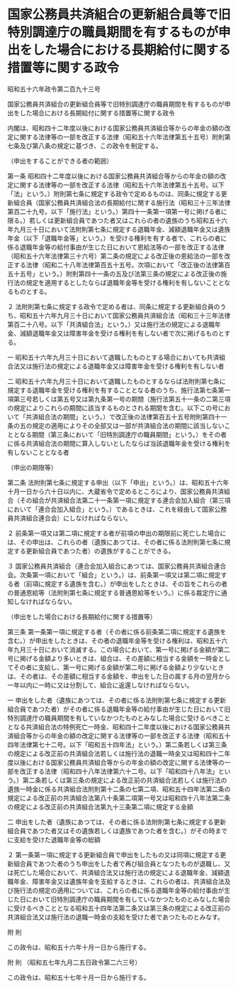 # 国家公務員共済組合の更新組合員等で旧特別調達庁の職員期間を有するものが申出をした場合における長期給付に関する措置等に関する政令

昭和五十六年政令第二百九十三号

国家公務員共済組合の更新組合員等で旧特別調達庁の職員期間を有するものが申出をした場合における長期給付に関する措置等に関する政令

内閣は、昭和四十二年度以後における国家公務員共済組合等からの年金の額の改定に関する法律等の一部を改正する法律（昭和五十六年法律第五十五号）附則第七条及び第八条の規定に基づき、この政令を制定する。

（申出をすることができる者の範囲）

第一条 昭和四十二年度以後における国家公務員共済組合等からの年金の額の改定に関する法律等の一部を改正する法律（昭和五十六年法律第五十五号。以下「法」という。）附則第七条に規定する政令で定めるものは、同条に規定する更新組合員（国家公務員共済組合法の長期給付に関する施行法（昭和三十三年法律第百二十九号。以下「施行法」という。）第四十一条第一項第一号に掲げる者に限る。）若しくは更新組合員であつた者又はこれらの者の遺族のうち昭和五十六年九月三十日において法附則第七条に規定する退職年金、減額退職年金又は遺族年金（以下「退職年金等」という。）を受ける権利を有する者で、これらの者に係る退職年金等の給付事由が生じた日において恩給法等の一部を改正する法律（昭和五十六年法律第三十六号）第二条の規定による改正後の恩給法の一部を改正する法律（昭和二十八年法律第百五十五号。次項において「改正後の法律第百五十五号」という。）附則第四十一条の五及び法第三条の規定による改正後の施行法の規定を適用するとしたならば退職年金等を受ける権利を有しないこととなるものとする。

２ 法附則第七条に規定する政令で定める者は、同条に規定する更新組合員のうち、昭和五十六年九月三十日において国家公務員共済組合法（昭和三十三年法律第百二十八号。以下「共済組合法」という。）又は施行法の規定による退職年金、減額退職年金又は障害年金を受ける権利を有しない者で次に掲げるものとする。

一 昭和五十六年九月三十日において退職したものとする場合においても共済組合法又は施行法の規定による退職年金又は障害年金を受ける権利を有しない者

二 昭和五十六年九月三十日において退職したものとするならば法附則第七条に規定する退職年金を受ける権利を有することとなる者のうち、施行法第七条第一項第三号若しくは第五号又は第九条第一号の期間（施行法第五十一条の二第三項の規定によりこれらの期間に該当するものとされる期間を含む。以下この号において「共済組合法の期間」という。）で改正後の法律第百五十五号附則第四十一条の五の規定の適用によりその全部又は一部が共済組合法の期間に該当しないこととなる期間（第三条において「旧特別調達庁の職員期間」という。）をその者に係る共済組合法の期間に算入しないとしたならば当該退職年金を受ける権利を有しないこととなる者

（申出の期限等）

第二条 法附則第七条に規定する申出（以下「申出」という。）は、昭和五十六年十月一日から六十日以内に、大蔵省令で定めるところにより、国家公務員共済組合（その組合が共済組合法第二十一条第一項に規定する連合会加入組合（第三項において「連合会加入組合」という。）であるときは、これを経由して国家公務員共済組合連合会）にしなければならない。

２ 前条第一項又は第二項に規定する者が前項の申出の期限前に死亡した場合には、その申出は、これらの者（遺族にあつては、その者に係る法附則第七条に規定する更新組合員であつた者）の遺族がすることができる。

３ 国家公務員共済組合（連合会加入組合にあつては、国家公務員共済組合連合会。次条第一項において「組合」という。）は、前条第一項又は第二項に規定する者（前項に規定する遺族を含む。）が申出をしたときは、その旨をこれらの者の普通恩給等（法附則第七条に規定する普通恩給等をいう。）に係る裁定庁に通知しなければならない。

（申出をした場合における長期給付に関する措置等）

第三条 第一条第一項に規定する者（その者に係る前条第二項に規定する遺族を含む。）が申出をしたときは、その者の退職年金等を受ける権利は、昭和五十六年九月三十日において消滅する。この場合において、第一号に掲げる金額が第二号に掲げる金額より多いときは、組合は、その差額に相当する金額を一時金としてその者に支給し、第一号に掲げる金額が第二号に掲げる金額より少ないときは、その者は、その差額に相当する金額を、申出をした日の属する月の翌月から一年以内に一時に又は分割して、組合に返還しなければならない。

一 申出をした者（遺族にあつては、その者に係る法附則第七条に規定する更新組合員であつた者）がその者に係る退職年金等の給付事由が生じた日において旧特別調達庁の職員期間を有していなかつたものとみなした場合に受けるべきこととなる共済組合法の特例死亡一時金、昭和四十二年度以後における国家公務員共済組合等からの年金の額の改定に関する法律等の一部を改正する法律（昭和五十四年法律第七十二号。以下「昭和五十四年法」という。）第二条若しくは第三条の規定による改正前の共済組合法若しくは施行法の退職一時金又は昭和四十二年度以後における国家公務員共済組合等からの年金の額の改定に関する法律等の一部を改正する法律（昭和四十八年法律第六十二号。以下「昭和四十八年法」という。）第二条若しくは第三条の規定による改正前の共済組合法若しくは施行法の遺族一時金に係る共済組合法附則第十二条の七第二項、昭和五十四年法第二条の規定による改正前の共済組合法第八十条第二項第一号又は昭和四十八年法第二条の規定による改正前の共済組合法第九十三条第二項に規定する金額

二 申出をした者（遺族にあつては、その者に係る法附則第七条に規定する更新組合員であつた者又はその遺族若しくは遺族であつた者を含む。）がその時までに支給を受けた退職年金等の総額

２ 第一条第一項に規定する更新組合員で申出をしたもの又は同項に規定する更新組合員であつた者のうち申出をした者で再び組合員となつたものが退職し、又は死亡した場合において、共済組合法又は施行法の規定による退職年金、減額退職年金、障害年金又は遺族年金を支給するときは、これらの者は、共済組合法及び施行法の規定の適用については、これらの者に係る退職年金等の給付事由が生じた日において旧特別調達庁の職員期間を有していなかつたものとみなした場合に受けるべきこととなる昭和五十四年法第二条又は第三条の規定による改正前の共済組合法又は施行法の退職一時金の支給を受けた者であつたものとみなす。

附 則

この政令は、昭和五十六年十月一日から施行する。

附 則 （昭和五七年九月二五日政令第二六三号）

この政令は、昭和五十七年十月一日から施行する。
